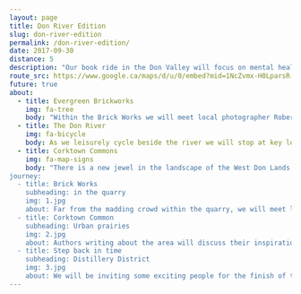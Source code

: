 ```yaml
---
layout: page
title: Don River Edition
slug: don-river-edition
permalink: /don-river-edition/
date: 2017-09-30
distance: 5
description: "Our book ride in the Don Valley will focus on mental health, nature and exercise through the lens of literature. Cycling, like reading, exercises the mind and can elevate one’s mood and decrease stress and depression."
route_src: https://www.google.ca/maps/d/u/0/embed?mid=1NcZvmx-H0LparsR-5NoI8SV-Wic
future: true
about:
  - title: Evergreen Brickworks
    img: fa-tree
    body: "Within the Brick Works we will meet local photographer Robert Burley, whose new book, Enduring Wilderness, will be published by ECW Press in May 2017. Mr. Burley will share his stories about photographing this area in particular, which will be interesting for those familiar with the Don Valley and wanting to see it from a new point of view, or to those unfamiliar with the ravines or new to the city. We will seek contributing writers to this book to elaborate on this project focusing on Toronto’s ravines. Jode Roberts from the David Suzuki Foundation will then speak about the preservation of the natural landscape."
  - title: The Don River
    img: fa-bicycle
    body: As we leisurely cycle beside the river we will stop at key locations for historical perspective.
  - title: Corktown Commons
    img: fa-map-signs
    body: "There is a new jewel in the landscape of the West Don Lands, Corktown Common, a 7.3 hectare park located at the foot of Lower River Street and Bayview Avenue. Situated on former industrial lands, the park has transformed an underutilized brownfield into a spectacular park and community meeting place featuring a lush landscape. With a marsh, sprawling lawns, urban prairies, playground areas, a splash pad and a variety of inviting features like a fireplace, permanent barbeque, large communal picnic tables and washrooms, this spectacular new greenspace is at the heart of an emerging new community. But does anyone know it’s here?
journey:
  - title: Brick Works
    subheading: in the quarry
    img: 1.jpg
    about: Far from the madding crowd within the quarry, we will meet local photographer Robert Burley, whose new book, Enduring Wilderness, will be published by ECW Press in May 2017.
  - title: Corktown Common
    subheading: Urban prairies
    img: 2.jpg
    about: Authors writing about the area will discuss their inspiration.
  - title: Step back in time
    subheading: Distillery District
    img: 3.jpg
    about: We will be inviting some exciting people for the finish of the Don River Edition.
---
```

